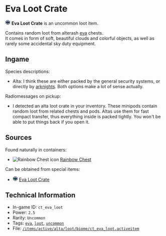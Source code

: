 # Eva Loot Crate

<img src="https://raw.githubusercontent.com/Ceterai/Enternia/main/items/active/alta/loot/biome/ct_eva_loot.png" alt="Eva Loot Crate icon" loading="lazy" height=16px width="auto" /> **Eva Loot Crate** is an uncommon loot item.

Contains random loot from alterash [eva](https://ceterai.github.io/MyEnternia/Wiki/Tags/Eva) chests.  
It comes in form of soft, beautiful clouds and colorful objects, as well as rarely some accidental sky duty equipment.

## Ingame

Species descriptions:

- Alta: I think these are either packed by the general security systems, or directly by [arknights](https://ceterai.github.io/MyEnternia/Wiki/Arknight). Both options make a lot of sense actually.

Radiomessages on pickup:

- I detected an alta loot crate in your inventory. These minipods contain random loot from related chests and pods. Altas use them for fast compact transfer, thus everything inside is packed tightly. You won't be able to put things back if you open it.

## Sources

Found naturally in containers:

- <img src="https://starbounder.org/mediawiki/images/a/a9/Rainbowchest.png" alt="Rainbow Chest icon" loading="lazy" height=12px width=12px /> [Rainbow Chest](https://starbounder.org/Rainbow_Chest)

Can be obtained from special items:

- <img src="https://raw.githubusercontent.com/Ceterai/Enternia/main/items/active/alta/loot/biome/ct_eva_loot.png" alt="Eva Loot Crate icon" loading="lazy" height=16px width="auto" /> [Eva Loot Crate](https://ceterai.github.io/MyEnternia/Wiki/EvaLootCrate)

## Technical Information

- In-game ID: `ct_eva_loot`
- Power: `2.5`
- Rarity: `Uncommon`
- Tags: [`eva`](https://ceterai.github.io/MyEnternia/Wiki/Tags/Eva), [`loot`](https://ceterai.github.io/MyEnternia/Wiki/Tags/Loot), [`uncommon`](https://ceterai.github.io/MyEnternia/Wiki/Tags/Uncommon)
- File: [`/items/active/alta/loot/biome/ct_eva_loot.activeitem`](https://github.com/Ceterai/Enternia/blob/main/items/active/alta/loot/biome/ct_eva_loot.activeitem)
